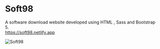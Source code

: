 # Soft98
A software download website developed using HTML , Sass and Bootstrap 5.                                              
https://soft98.netlify.app

![Soft98](https://user-images.githubusercontent.com/103287710/199803596-936cec8a-0a3e-4660-b8b4-ed5b68f5ab1b.jpg)
